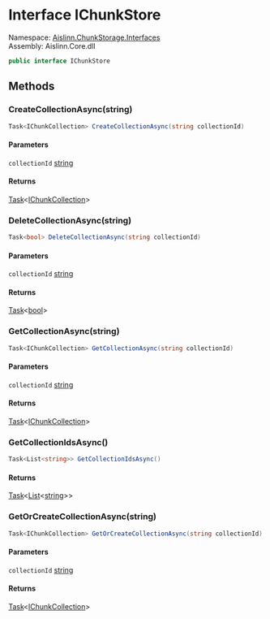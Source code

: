 # <a id="Aislinn_ChunkStorage_Interfaces_IChunkStore"></a> Interface IChunkStore

Namespace: [Aislinn.ChunkStorage.Interfaces](Aislinn.ChunkStorage.Interfaces.md)  
Assembly: Aislinn.Core.dll  

```csharp
public interface IChunkStore
```

## Methods

### <a id="Aislinn_ChunkStorage_Interfaces_IChunkStore_CreateCollectionAsync_System_String_"></a> CreateCollectionAsync\(string\)

```csharp
Task<IChunkCollection> CreateCollectionAsync(string collectionId)
```

#### Parameters

`collectionId` [string](https://learn.microsoft.com/dotnet/api/system.string)

#### Returns

 [Task](https://learn.microsoft.com/dotnet/api/system.threading.tasks.task\-1)<[IChunkCollection](Aislinn.ChunkStorage.Interfaces.IChunkCollection.md)\>

### <a id="Aislinn_ChunkStorage_Interfaces_IChunkStore_DeleteCollectionAsync_System_String_"></a> DeleteCollectionAsync\(string\)

```csharp
Task<bool> DeleteCollectionAsync(string collectionId)
```

#### Parameters

`collectionId` [string](https://learn.microsoft.com/dotnet/api/system.string)

#### Returns

 [Task](https://learn.microsoft.com/dotnet/api/system.threading.tasks.task\-1)<[bool](https://learn.microsoft.com/dotnet/api/system.boolean)\>

### <a id="Aislinn_ChunkStorage_Interfaces_IChunkStore_GetCollectionAsync_System_String_"></a> GetCollectionAsync\(string\)

```csharp
Task<IChunkCollection> GetCollectionAsync(string collectionId)
```

#### Parameters

`collectionId` [string](https://learn.microsoft.com/dotnet/api/system.string)

#### Returns

 [Task](https://learn.microsoft.com/dotnet/api/system.threading.tasks.task\-1)<[IChunkCollection](Aislinn.ChunkStorage.Interfaces.IChunkCollection.md)\>

### <a id="Aislinn_ChunkStorage_Interfaces_IChunkStore_GetCollectionIdsAsync"></a> GetCollectionIdsAsync\(\)

```csharp
Task<List<string>> GetCollectionIdsAsync()
```

#### Returns

 [Task](https://learn.microsoft.com/dotnet/api/system.threading.tasks.task\-1)<[List](https://learn.microsoft.com/dotnet/api/system.collections.generic.list\-1)<[string](https://learn.microsoft.com/dotnet/api/system.string)\>\>

### <a id="Aislinn_ChunkStorage_Interfaces_IChunkStore_GetOrCreateCollectionAsync_System_String_"></a> GetOrCreateCollectionAsync\(string\)

```csharp
Task<IChunkCollection> GetOrCreateCollectionAsync(string collectionId)
```

#### Parameters

`collectionId` [string](https://learn.microsoft.com/dotnet/api/system.string)

#### Returns

 [Task](https://learn.microsoft.com/dotnet/api/system.threading.tasks.task\-1)<[IChunkCollection](Aislinn.ChunkStorage.Interfaces.IChunkCollection.md)\>

